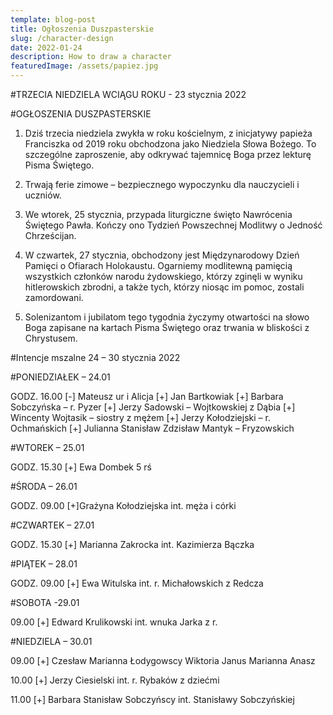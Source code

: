 ```yaml
---
template: blog-post
title: Ogłoszenia Duszpasterskie
slug: /character-design
date: 2022-01-24
description: How to draw a character
featuredImage: /assets/papiez.jpg
---
```

      
 
#TRZECIA NIEDZIELA WCIĄGU ROKU - 23 stycznia 2022

#OGŁOSZENIA DUSZPASTERSKIE

1. Dziś trzecia niedziela zwykła w roku kościelnym, z inicjatywy papieża Franciszka od 2019 roku obchodzona jako Niedziela Słowa Bożego. To szczególne zaproszenie, aby odkrywać tajemnicę Boga przez lekturę Pisma Świętego.

2. Trwają ferie zimowe – bezpiecznego wypoczynku dla nauczycieli i uczniów. 


3. We wtorek, 25 stycznia, przypada liturgiczne święto Nawrócenia Świętego Pawła. Kończy ono Tydzień Powszechnej Modlitwy o Jedność Chrześcijan.

4. W czwartek, 27 stycznia, obchodzony jest Międzynarodowy Dzień Pamięci o Ofiarach Holokaustu. Ogarniemy modlitewną pamięcią wszystkich członków narodu żydowskiego, którzy zginęli w wyniku hitlerowskich zbrodni, a także tych, którzy niosąc im pomoc, zostali zamordowani. 


5. Solenizantom i jubilatom tego tygodnia życzymy otwartości na słowo Boga zapisane na kartach Pisma Świętego oraz trwania w bliskości z Chrystusem. 

#Intencje mszalne  24 – 30  stycznia   2022

#PONIEDZIAŁEK – 24.01

GODZ. 16.00 [-] Mateusz ur i Alicja
[+] Jan Bartkowiak 
[+] Barbara Sobczyńska – r. Pyzer
[+] Jerzy Sadowski – Wojtkowskiej z Dąbia
[+] Wincenty Wojtasik – siostry z mężem 
[+] Jerzy Kołodziejski – r. Ochmańskich
[+] Julianna Stanisław Zdzisław Mantyk – Fryzowskich

#WTOREK – 25.01

GODZ. 15.30 [+] Ewa Dombek 5 rś

#ŚRODA – 26.01

GODZ. 09.00 [+]Grażyna Kołodziejska int. męża i córki

#CZWARTEK – 27.01

GODZ. 15.30 [+] Marianna Zakrocka int. Kazimierza Bączka

#PIĄTEK – 28.01

GODZ. 09.00 [+] Ewa Witulska int.  r. Michałowskich z Redcza

#SOBOTA -29.01

09.00 [+] Edward Krulikowski int.  wnuka Jarka z r. 

#NIEDZIELA – 30.01

09.00 [+] Czesław Marianna Łodygowscy Wiktoria Janus  Marianna Anasz

10.00 [+] Jerzy Ciesielski int.  r. Rybaków z dziećmi 

11.00 [+] Barbara Stanisław Sobczyńscy int. Stanisławy Sobczyńskiej
